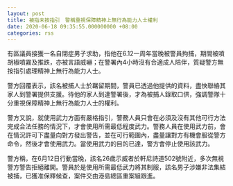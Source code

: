 ```yaml
---
layout: post
title: 被指未按指引　警稱重視保障精神上無行為能力人士權利
date: 2020-06-18 09:35:55.000000000 +08:00
categories: rss
---
```


有區議員接獲一名自閉症男子求助，指他在6.12一周年當晚被警員拘捕，期間被噴胡椒噴霧及推跌，亦被言語威嚇；在警署內4小時沒有合適成人陪伴，質疑警方無按指引處理精神上無行為能力人士。

警方回覆表示，該名被捕人士於羈留期間，警員已透過他提供的資料，盡快聯絡其家人到警署提供支援。待他的家人到達警署後，才為被捕人錄取口供，強調警隊十分重視保障精神上無行為能力人士的權利。

警方又說，就使用武力方面有嚴格指引，警務人員只會在必須及沒有其他可行方法完成合法任務的情況下，才會使用所需最低程度武力。警務人員在使用武力前，會在情況許可下盡量向對方發出警告，並在可行範圍內，盡量讓對方有機會服從警方命令，然後才會使用武力。當使用武力的目的已達，警方會停止使用該武力。

警方稱，在6月12日行動當晚，該名26歲示威者於軒尼詩道502號附近，多次無視警方警告拒絕離開。警員於是使用所需最低武力將其制服，該名男子涉嫌非法集結被捕，已獲准保釋候查，案件交由港島總區重案組跟進。
